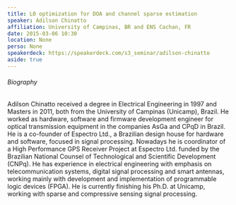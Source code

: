 ```yaml
---
title: L0 optimization for DOA and channel sparse estimation 
speaker: Adilson Chinatto
affiliation: University of Campinas, BR and ENS Cachan, FR
date: 2015-03-06 10:30
location: None
perso: None
speakerdeck: https://speakerdeck.com/s3_seminar/adilson-chinatto
aside: true
---
```



###### Biography
Adilson Chinatto received a degree in Electrical Engineering in 1997
and Masters in 2011, both from the University of Campinas (Unicamp),
Brazil. He worked as hardware, software and firmware development
engineer for optical transmission equipment in the companies AsGa and
CPqD in Brazil. He is a co-founder of Espectro Ltd., a Brazilian
design house for hardware and software, focused in signal processing.
Nowadays he is coordinator of a High Performance GPS Receiver Project
at Espectro Ltd. funded by the Brazilian National Counsel of
Technological and Scientific Development (CNPq). He has experience in
electrical engineering with emphasis on telecommunication systems,
digital signal processing and smart antennas, working mainly with
development and implementation of programmable logic devices (FPGA).
He is currently finishing his Ph.D. at Unicamp, working with sparse
and compressive sensing signal processing.